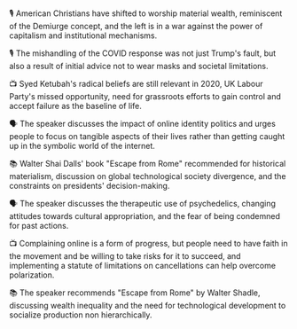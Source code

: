 🎙 American Christians have shifted to worship material wealth, reminiscent of the Demiurge concept, and the left is in a war against the power of capitalism and institutional mechanisms.

🎙 The mishandling of the COVID response was not just Trump's fault, but also a result of initial advice not to wear masks and societal limitations.

📺 Syed Ketubah's radical beliefs are still relevant in 2020, UK Labour Party's missed opportunity, need for grassroots efforts to gain control and accept failure as the baseline of life.

🗣 The speaker discusses the impact of online identity politics and urges people to focus on tangible aspects of their lives rather than getting caught up in the symbolic world of the internet.

📚 Walter Shai Dalls' book "Escape from Rome" recommended for historical materialism, discussion on global technological society divergence, and the constraints on presidents' decision-making.

🗣 The speaker discusses the therapeutic use of psychedelics, changing attitudes towards cultural appropriation, and the fear of being condemned for past actions.

📺 Complaining online is a form of progress, but people need to have faith in the movement and be willing to take risks for it to succeed, and implementing a statute of limitations on cancellations can help overcome polarization.

📚 The speaker recommends "Escape from Rome" by Walter Shadle, discussing wealth inequality and the need for technological development to socialize production non hierarchically.

